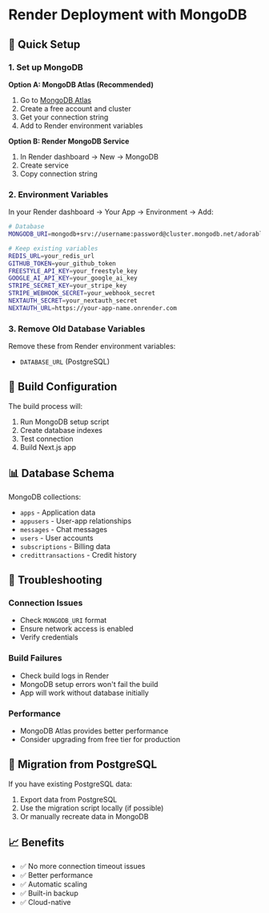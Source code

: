 # Render Deployment with MongoDB

## 🚀 Quick Setup

### 1. Set up MongoDB

**Option A: MongoDB Atlas (Recommended)**
1. Go to [MongoDB Atlas](https://www.mongodb.com/atlas)
2. Create a free account and cluster
3. Get your connection string
4. Add to Render environment variables

**Option B: Render MongoDB Service**
1. In Render dashboard → New → MongoDB
2. Create service
3. Copy connection string

### 2. Environment Variables

In your Render dashboard → Your App → Environment → Add:

```bash
# Database
MONGODB_URI=mongodb+srv://username:password@cluster.mongodb.net/adorable

# Keep existing variables
REDIS_URL=your_redis_url
GITHUB_TOKEN=your_github_token
FREESTYLE_API_KEY=your_freestyle_key
GOOGLE_AI_API_KEY=your_google_ai_key
STRIPE_SECRET_KEY=your_stripe_key
STRIPE_WEBHOOK_SECRET=your_webhook_secret
NEXTAUTH_SECRET=your_nextauth_secret
NEXTAUTH_URL=https://your-app-name.onrender.com
```

### 3. Remove Old Database Variables

Remove these from Render environment variables:
- `DATABASE_URL` (PostgreSQL)

## 🔧 Build Configuration

The build process will:
1. Run MongoDB setup script
2. Create database indexes
3. Test connection
4. Build Next.js app

## 📊 Database Schema

MongoDB collections:
- `apps` - Application data
- `appusers` - User-app relationships
- `messages` - Chat messages
- `users` - User accounts
- `subscriptions` - Billing data
- `credittransactions` - Credit history

## 🚨 Troubleshooting

### Connection Issues
- Check `MONGODB_URI` format
- Ensure network access is enabled
- Verify credentials

### Build Failures
- Check build logs in Render
- MongoDB setup errors won't fail the build
- App will work without database initially

### Performance
- MongoDB Atlas provides better performance
- Consider upgrading from free tier for production

## 🔄 Migration from PostgreSQL

If you have existing PostgreSQL data:

1. Export data from PostgreSQL
2. Use the migration script locally (if possible)
3. Or manually recreate data in MongoDB

## 📈 Benefits

- ✅ No more connection timeout issues
- ✅ Better performance
- ✅ Automatic scaling
- ✅ Built-in backup
- ✅ Cloud-native